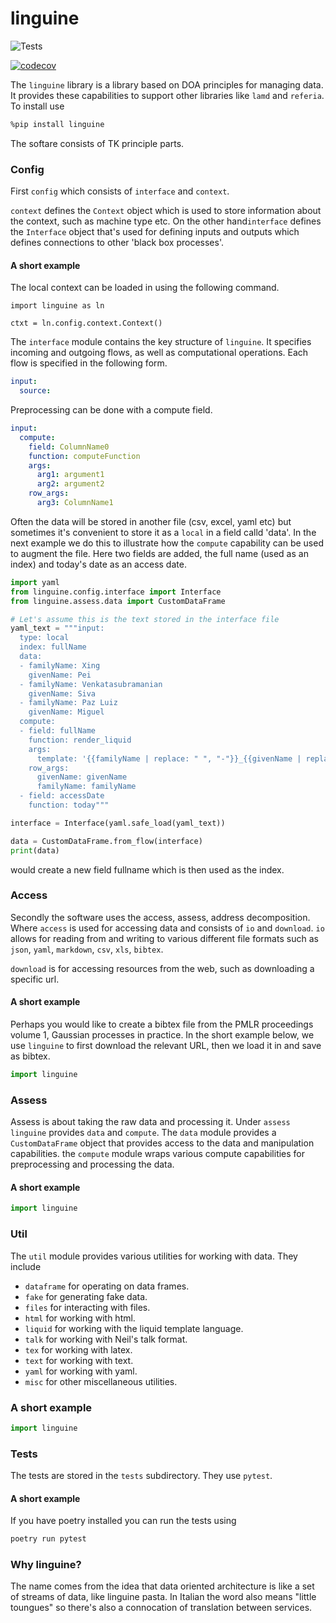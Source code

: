 # linguine


![Tests](https://github.com/lawrennd/ndlpy/actions/workflows/python-tests.yml/badge.svg)


[![codecov](https://codecov.io/gh/lawrennd/ndlpy/branch/main/graph/badge.svg?token=YOUR_CODECOV_TOKEN)](https://codecov.io/gh/lawrennd/linguine)

The `linguine` library is a library based on DOA principles for managing data. It provides these capabilities to support other libraries like `lamd` and `referia`.
To install use

```bash
%pip install linguine
```

The softare consists of TK principle parts.

### Config 

First `config` which consists of `interface` and `context`. 

`context` defines the `Context` object which is used to store information about the context, such as machine type etc. On the other hand`interface` defines the `Interface` object that's used for defining inputs and outputs which defines connections to other 'black box processes'. 

#### A short example

The local context can be loaded in using the following command.
```
import linguine as ln

ctxt = ln.config.context.Context()
```

The `interface` module contains the key structure of `linguine`. It specifies incoming and outgoing flows, as well as computational operations. Each flow is specified in the following form.

```yaml
input:
  source:
```  

Preprocessing can be done with a compute field.

```yaml
input:
  compute:
    field: ColumnName0
    function: computeFunction
    args:
      arg1: argument1
      arg2: argument2
    row_args:
      arg3: ColumnName1
```

Often the data will be stored in another file (csv, excel, yaml etc) but sometimes it's convenient to store it as a `local` in a field calld 'data'. In the next example we do this to illustrate how the `compute` capability can be used to augment the file. Here two fields are added, the full name (used as an index) and today's date as an access date.

```python
import yaml
from linguine.config.interface import Interface
from linguine.assess.data import CustomDataFrame

# Let's assume this is the text stored in the interface file
yaml_text = """input:
  type: local
  index: fullName
  data:
  - familyName: Xing
    givenName: Pei
  - familyName: Venkatasubramanian
    givenName: Siva
  - familyName: Paz Luiz
    givenName: Miguel
  compute:
  - field: fullName
    function: render_liquid
    args:
      template: '{{familyName | replace: " ", "-"}}_{{givenName | replace: " ", "-"}}'
    row_args:
      givenName: givenName
      familyName: familyName
  - field: accessDate
    function: today"""

interface = Interface(yaml.safe_load(yaml_text))

data = CustomDataFrame.from_flow(interface)
print(data)
```

would create a new field fullname which is then used as the index.

### Access

Secondly the software uses the access, assess, address decomposition. Where `access` is used for accessing data and consists of `io` and `download`. `io` allows for reading from and writing to various different file formats such as `json`, `yaml`, `markdown`, `csv`, `xls`, `bibtex`. 

`download` is for accessing resources from the web, such as downloading a specific url.

#### A short example

Perhaps you would like to create a bibtex file from the PMLR proceedings volume 1, Gaussian processes in practice. In the short example below, we use `linguine` to first download the relevant URL, then we load it in and save as bibtex.

```python
import linguine
```


### Assess

Assess is about taking the raw data and processing it. Under `assess` `linguine` provides `data` and `compute`. The `data` module provides a `CustomDataFrame` object that provides access to the data and manipulation capabilities. the `compute` module wraps various compute capabilities for preprocessing and processing the data. 

#### A short example

```python
import linguine
```

### Util

The `util` module provides various utilities for working with data. They include 

* `dataframe` for operating on data frames. 
* `fake` for generating fake data.
* `files` for interacting with files.
* `html` for working with html.
* `liquid` for working with the liquid template language.
* `talk` for working with Neil's talk format.
* `tex` for working with latex.
* `text` for working with text.
* `yaml` for working with yaml.
* `misc` for other miscellaneous utilities.

### A short example

```python
import linguine
```

### Tests

The tests are stored in the `tests` subdirectory. They use `pytest`.


#### A short example

If you have poetry installed you can run the tests using

```bash
poetry run pytest 
```

### Why linguine?

The name comes from the idea that data oriented architecture is like a set of streams of data, like linguine pasta. In Italian the word also means "little toungues" so there's also a connocation of translation between services.
